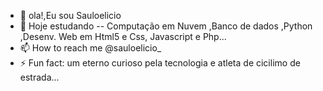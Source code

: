 - 👋 ola!,Eu sou Sauloelicio
- 📘 Hoje estudando -- Computação em Nuvem ,Banco de dados ,Python ,Desenv. Web em Html5 e Css, Javascript e Php...
- 📫 How to reach me @sauloelicio_
- ⚡ Fun fact: um eterno curioso pela tecnologia e atleta de cicilimo de estrada...

<!---
Sauloelicio/Sauloelicio is a ✨ special ✨ repository because its `README.md` (this file) appears on your GitHub profile.
You can click the Preview link to take a look at your changes.
--->
